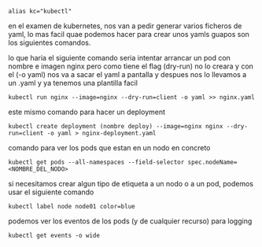 ```shell
alias kc="kubectl"
```

en el examen de kubernetes, nos van a pedir generar varios ficheros de yaml, lo mas facil quae podemos hacer para crear unos yamls guapos son los siguientes comandos.

lo que haria el siguiente comando seria intentar arrancar un pod con nombre e imagen nginx pero como tiene el flag (dry-run) no lo creara y con el (-o yaml) nos va a sacar el yaml a pantalla y despues nos lo llevamos a un .yaml y ya tenemos una plantilla facil

```shell
kubectl run nginx --image=nginx --dry-run=client -o yaml >> nginx.yaml
```

este mismo comando para hacer un deployment

```shell
kubectl create deployment (nombre deploy) --image=nginx nginx --dry-run=client -o yaml > nginx-deployment.yaml
```

comando para ver los pods que estan en un nodo en concreto

```shell
kubectl get pods --all-namespaces --field-selector spec.nodeName=<NOMBRE_DEL_NODO>
```

si necesitamos crear algun tipo de etiqueta a un nodo o a un pod, podemos usar el siguiente comando

```shell
kubectl label node node01 color=blue
```

podemos ver los eventos de los pods (y de cualquier recurso) para logging 

```shell
kubectl get events -o wide
```
